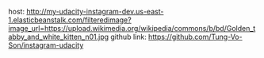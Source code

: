 host:
 http://my-udacity-instagram-dev.us-east-1.elasticbeanstalk.com/filteredimage?image_url=https://upload.wikimedia.org/wikipedia/commons/b/bd/Golden_tabby_and_white_kitten_n01.jpg
github link:
 https://github.com/Tung-Vo-Son/instagram-udacity